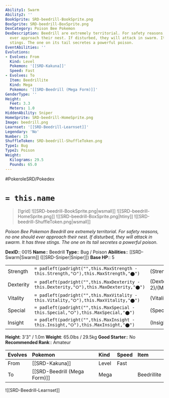 ```yaml
---
Ability1: Swarm
Ability2: ''
BookSprite: SRD-beedrill-BookSprite.png
BoxSprite: SRD-beedrill-BoxSprite.png
DexCategory: Poison Bee Pokemon
DexDescription: Beedrill are extremely territorial. For safety reasons, no one should
  ever approach their nest. If disturbed, they will attack in swarm. It has three
  stings. The one on its tail secretes a powerful poison.
EventAbilities: ''
Evolutions:
- Evolves: From
  Kind: Level
  Pokemon: '[[SRD-Kakuna]]'
  Speed: Fast
- Evolves: To
  Item: Beedrillite
  Kind: Mega
  Pokemon: '[[SRD-Beedrill (Mega Form)]]'
GenderType: ''
Height:
  Feet: 3.3
  Meters: 1.0
HiddenAbility: Sniper
HomeSprite: SRD-beedrill-HomeSprite.png
Image: beedrill.png
Learnset: '[[SRD-Beedrill-Learnset]]'
Legendary: 'No'
Number: 15
ShuffleToken: SRD-beedrill-ShuffleToken.png
Type1: Bug
Type2: Poison
Weight:
  Kilograms: 29.5
  Pounds: 65.0
---
```


#PokeroleSRD/Pokedex

# `= this.name`

> [!grid]
> ![[SRD-beedrill-BookSprite.png|wsmall]]
> ![[SRD-beedrill-HomeSprite.png]]
> ![[SRD-beedrill-BoxSprite.png|htiny]]
> ![[SRD-beedrill-ShuffleToken.png|wsmall]]


*Poison Bee Pokemon*
*Beedrill are extremely territorial. For safety reasons, no one should ever approach their nest. If disturbed, they will attack in swarm. It has three stings. The one on its tail secretes a powerful poison.*

**DexID**:: 0015
**Name**:: Beedrill
**Type**:: Bug / Poison
**Abilities**:: [[SRD-Swarm|Swarm]] ([[SRD-Sniper|Sniper]])
**Base HP**:: 5

|           |                                                                                        |                                          |
| --------- | -------------------------------------------------------------------------------------- | ---------------------------------------- |
| Strength  | `= padleft(padright("",this.MaxStrength - this.Strength,"⭘"),this.MaxStrength,"⬤")`    | (Strength::2)/(MaxStrength::5)   |
| Dexterity | `= padleft(padright("",this.MaxDexterity - this.Dexterity,"⭘"),this.MaxDexterity,"⬤")` | (Dexterity:: 2)/(MaxDexterity::5) |
| Vitality  | `= padleft(padright("",this.MaxVitality - this.Vitality,"⭘"),this.MaxVitality,"⬤")`    | (Vitality::2)/(MaxVitality::4)   |
| Special   | `= padleft(padright("",this.MaxSpecial - this.Special,"⭘"),this.MaxSpecial,"⬤")`       | (Special::2)/(MaxSpecial::4)     |
| Insight   | `= padleft(padright("",this.MaxInsight - this.Insight,"⭘"),this.MaxInsight,"⬤")`       | (Insight::2)/(MaxInsight::5)     |

**Height**: 3'3" / 1.0m
**Weight**: 65.0lbs / 29.5kg
**Good Starter**:: No
**Recommended Rank**:: Amateur

| Evolves   | Pokemon                      | Kind   | Speed   | Item        |
|:----------|:-----------------------------|:-------|:--------|:------------|
| From      | [[SRD-Kakuna]]               | Level  | Fast    |             |
| To        | [[SRD-Beedrill (Mega Form)]] | Mega   |         | Beedrillite |

![[SRD-Beedrill-Learnset]]